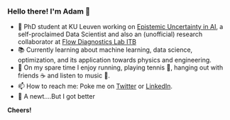 ### Hello there! I'm Adam 👋

- 🔭 PhD student at KU Leuven working on [Epistemic Uncertainty in AI](https://www.epistemic-ai.eu), a self-proclaimed Data Scientist and also an (unofficial) research collaborator at [Flow Diagnostics Lab ITB](https://flowdiagnostics.ftmd.itb.ac.id/)
- :books: Currently learning about machine learning, data science, optimization, and its application towards physics and engineering.
- :tennis: On my spare time I enjoy running, playing tennis :tennis:, hanging out with friends :coffee: and listen to music :musical_note:.
- 📫 How to reach me: Poke me on [Twitter](https://twitter.com/adamghifarif) or [LinkedIn](https://www.linkedin.com/in/ghifariadamf/).
- :lizard: A newt....But I got better 

**Cheers!**
